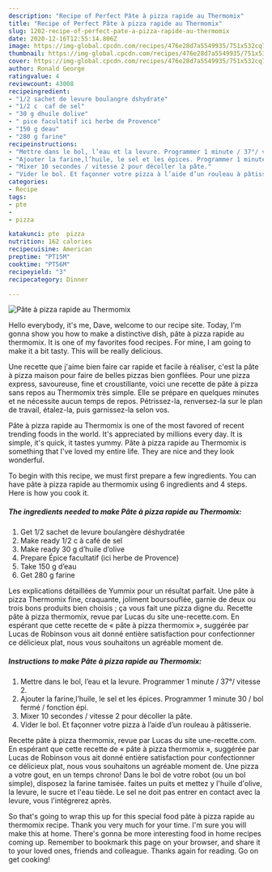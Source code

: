 ```yaml
---
description: "Recipe of Perfect Pâte à pizza rapide au Thermomix"
title: "Recipe of Perfect Pâte à pizza rapide au Thermomix"
slug: 1202-recipe-of-perfect-pate-a-pizza-rapide-au-thermomix
date: 2020-12-16T12:55:14.806Z
image: https://img-global.cpcdn.com/recipes/476e28d7a5549935/751x532cq70/pate-a-pizza-rapide-au-thermomix-photo-principale-de-la-recette.jpg
thumbnail: https://img-global.cpcdn.com/recipes/476e28d7a5549935/751x532cq70/pate-a-pizza-rapide-au-thermomix-photo-principale-de-la-recette.jpg
cover: https://img-global.cpcdn.com/recipes/476e28d7a5549935/751x532cq70/pate-a-pizza-rapide-au-thermomix-photo-principale-de-la-recette.jpg
author: Ronald George
ratingvalue: 4
reviewcount: 43008
recipeingredient:
- "1/2 sachet de levure boulangre dshydrate"
- "1/2 c  caf de sel"
- "30 g dhuile dolive"
- " pice facultatif ici herbe de Provence"
- "150 g deau"
- "280 g farine"
recipeinstructions:
- "Mettre dans le bol, l’eau et la levure. Programmer 1 minute / 37°/ vitesse 2."
- "Ajouter la farine,l’huile, le sel et les épices. Programmer 1 minute 30 / bol fermé / fonction épi."
- "Mixer 10 secondes / vitesse 2 pour décoller la pâte."
- "Vider le bol. Et façonner votre pizza à l’aide d’un rouleau à pâtisserie."
categories:
- Recipe
tags:
- pte
- 
- pizza

katakunci: pte  pizza 
nutrition: 162 calories
recipecuisine: American
preptime: "PT15M"
cooktime: "PT56M"
recipeyield: "3"
recipecategory: Dinner

---
```



![Pâte à pizza rapide au Thermomix](https://img-global.cpcdn.com/recipes/476e28d7a5549935/751x532cq70/pate-a-pizza-rapide-au-thermomix-photo-principale-de-la-recette.jpg)

Hello everybody, it's me, Dave, welcome to our recipe site. Today, I'm gonna show you how to make a distinctive dish, pâte à pizza rapide au thermomix. It is one of my favorites food recipes. For mine, I am going to make it a bit tasty. This will be really delicious.

Une recette que j&#39;aime bien faire car rapide et facile à réaliser, c&#39;est la pâte à pizza maison pour faire de belles pizzas bien gonflées. Pour une pizza express, savoureuse, fine et croustillante, voici une recette de pâte à pizza sans repos au Thermomix très simple. Elle se prépare en quelques minutes et ne nécessite aucun temps de repos. Pétrissez-la, renversez-la sur le plan de travail, étalez-la, puis garnissez-la selon vos.

Pâte à pizza rapide au Thermomix is one of the most favored of recent trending foods in the world. It's appreciated by millions every day. It is simple, it's quick, it tastes yummy. Pâte à pizza rapide au Thermomix is something that I've loved my entire life. They are nice and they look wonderful.


To begin with this recipe, we must first prepare a few ingredients. You can have pâte à pizza rapide au thermomix using 6 ingredients and 4 steps. Here is how you cook it.

<!--inarticleads1-->

##### The ingredients needed to make Pâte à pizza rapide au Thermomix:

1. Get 1/2 sachet de levure boulangère déshydratée
1. Make ready 1/2 c à café de sel
1. Make ready 30 g d’huile d’olive
1. Prepare  Épice facultatif (ici herbe de Provence)
1. Take 150 g d’eau
1. Get 280 g farine


Les explications détaillées de Yummix pour un résultat parfait. Une pâte à pizza Thermomix fine, craquante, joliment boursouflée, garnie de deux ou trois bons produits bien choisis ; ça vous fait une pizza digne du. Recette pâte à pizza thermomix, revue par Lucas du site une-recette.com. En espérant que cette recette de « pâte à pizza thermomix », suggérée par Lucas de Robinson vous ait donné entière satisfaction pour confectionner ce délicieux plat, nous vous souhaitons un agréable moment de. 

<!--inarticleads2-->

##### Instructions to make Pâte à pizza rapide au Thermomix:

1. Mettre dans le bol, l’eau et la levure. Programmer 1 minute / 37°/ vitesse 2.
1. Ajouter la farine,l’huile, le sel et les épices. Programmer 1 minute 30 / bol fermé / fonction épi.
1. Mixer 10 secondes / vitesse 2 pour décoller la pâte.
1. Vider le bol. Et façonner votre pizza à l’aide d’un rouleau à pâtisserie.


Recette pâte à pizza thermomix, revue par Lucas du site une-recette.com. En espérant que cette recette de « pâte à pizza thermomix », suggérée par Lucas de Robinson vous ait donné entière satisfaction pour confectionner ce délicieux plat, nous vous souhaitons un agréable moment de. Une pizza a votre gout, en un temps chrono! Dans le bol de votre robot (ou un bol simple), disposez la farine tamisée. faites un puits et mettez y l&#39;huile d&#39;olive, la levure, le sucre et l&#39;eau tiède. Le sel ne doit pas entrer en contact avec la levure, vous l&#39;intégrerez après. 

So that's going to wrap this up for this special food pâte à pizza rapide au thermomix recipe. Thank you very much for your time. I'm sure you will make this at home. There's gonna be more interesting food in home recipes coming up. Remember to bookmark this page on your browser, and share it to your loved ones, friends and colleague. Thanks again for reading. Go on get cooking!
